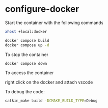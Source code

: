 # configure-docker

Start the container with the following commands

```bash
xhost +local:docker

docker compose build
docker compose up -d
```

To stop the container

```bash
docker compose down
```

To access the container

right click on the docker and attach vscode

To debug the code:

```bash
catkin_make build -DCMAKE_BUILD_TYPE=Debug
